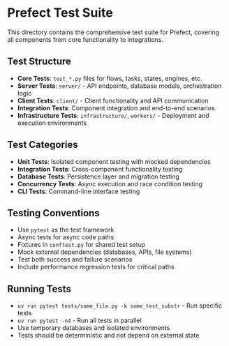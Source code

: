 # Prefect Test Suite

This directory contains the comprehensive test suite for Prefect, covering all components from core functionality to integrations.

## Test Structure

- **Core Tests**: `test_*.py` files for flows, tasks, states, engines, etc.
- **Server Tests**: `server/` - API endpoints, database models, orchestration logic
- **Client Tests**: `client/` - Client functionality and API communication  
- **Integration Tests**: Component integration and end-to-end scenarios
- **Infrastructure Tests**: `infrastructure/`, `workers/` - Deployment and execution environments

## Test Categories

- **Unit Tests**: Isolated component testing with mocked dependencies
- **Integration Tests**: Cross-component functionality testing
- **Database Tests**: Persistence layer and migration testing
- **Concurrency Tests**: Async execution and race condition testing
- **CLI Tests**: Command-line interface testing

## Testing Conventions

- Use `pytest` as the test framework
- Async tests for async code paths
- Fixtures in `conftest.py` for shared test setup
- Mock external dependencies (databases, APIs, file systems)
- Test both success and failure scenarios
- Include performance regression tests for critical paths

## Running Tests

- `uv run pytest tests/some_file.py -k some_test_substr` - Run specific tests
- `uv run pytest -n4` - Run all tests in parallel  
- Use temporary databases and isolated environments
- Tests should be deterministic and not depend on external state 